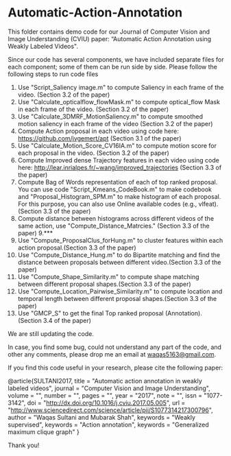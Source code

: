 # Automatic-Action-Annotation

This folder contains demo code for our Journal of Computer Vision and Image Understanding (CVIU) paper: “Automatic Action Annotation using Weakly Labeled Videos".

Since our code has several components, we have included separate files for each component; some of them can be run side by side.
Please follow the following steps to run code files


1. Use "Script_Saliency image.m" to compute Saliency in each frame of the video.  (Section 3.2 of the paper)
2. Use "Calculate_opticalflow_flowMask.m"  to compute optical_flow Mask in each frame of the video.  (Section 3.2 of the paper)
3. Use "Calculate_3DMRF_MotionSaliency.m" to compute smoothed motion saliency in each frame of the video  (Section 3.2 of the paper)
4. Compute Action proposal in each video using code here: https://github.com/jvgemert/apt  (Section 3.1 of the paper)
5. Use "Calculate_Motion_Score_CV16IA.m" to compute motion score for each proposal in the video. (Section 3.2 of the paper)
6. Compute Improved dense Trajectory features in each video using code here: http://lear.inrialpes.fr/~wang/improved_trajectories (Section 3.3 of the paper)
7. Compute Bag of Words representation of each of top ranked proposal. You can use code "Script_Kmeans_CodeBook.m" to make codebook and "Proposal_Histogram_SPM.m" to make histogram of each proposal. For this purpose, you can also use Online available codes (e.g., vlfeat).(Section 3.3 of the paper)
8. Compute distance between histograms across different videos of the same action, use "Compute_Distance_Matrcies." (Section 3.3 of the paper)
9.***
10. Use "Compute_ProposalClus_forHung.m" to cluster features within each action proposal.(Section 3.3 of the paper)
11. Use "Compute_Distance_Hung.m" to do Bipartite matching and find the distance between proposals between different video.(Section 3.3 of the paper)
12. Use "Compute_Shape_Similarity.m" to compute shape matching between different proposal shapes.(Section 3.3 of the paper)
13. Use "Compute_Location_Pairwise_Similarity.m" to compute location and temporal length between different proposal shapes.(Section 3.3 of the paper)
14. Use "GMCP_S" to get the final Top ranked proposal (Annotation).(Section 3.4 of the paper)

We are still updating the code.

 
In case, you find some bug, could not understand any part of the code, and other any comments, please drop me an email at waqas5163@gmail.com.


If you find this code useful in your research, please cite the following paper:

@article{SULTANI2017,
title = "Automatic action annotation in weakly labeled videos",
journal = "Computer Vision and Image Understanding",
volume = "",
number = "",
pages = "",
year = "2017",
note = "",
issn = "1077-3142",
doi = "http://dx.doi.org/10.1016/j.cviu.2017.05.005",
url = "http://www.sciencedirect.com/science/article/pii/S1077314217300796",
author = "Waqas Sultani and Mubarak Shah",
keywords = "Weakly supervised",
keywords = "Action annotation",
keywords = "Generalized maximum clique graph"
}

Thank you!
